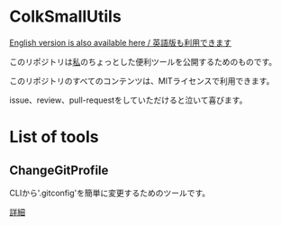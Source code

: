 # ColkSmallUtils

[English version is also available here / 英語版も利用できます](https://github.com/Colk-tech/ColkSmallUtils/blob/master/README.md)

このリポジトリは[私](https://github.com/Colk-tech)のちょっとした便利ツールを公開するためのものです。

このリポジトリのすべてのコンテンツは、MITライセンスで利用できます。

issue、review、pull-requestをしていただけると泣いて喜びます。


# List of tools
## ChangeGitProfile
CLIから'.gitconfig'を簡単に変更するためのツールです。

[詳細](https://github.com/Colk-tech/ColkSmallUtils/blob/master/ChangeGitProfile/README.md)

